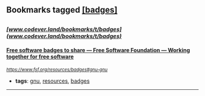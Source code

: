## Bookmarks tagged [[badges]](https://www.codever.land/search?q=[badges])

_<sup><sup>[www.codever.land/bookmarks/t/badges](www.codever.land/bookmarks/t/badges)</sup></sup>_
---
#### [Free software badges to share — Free Software Foundation — Working together for free software](https://www.fsf.org/resources/badges#gnu-gnu)
_<sup>https://www.fsf.org/resources/badges#gnu-gnu</sup>_

* **tags**: [gnu](../tagged/gnu.md), [resources](../tagged/resources.md), [badges](../tagged/badges.md)
---
